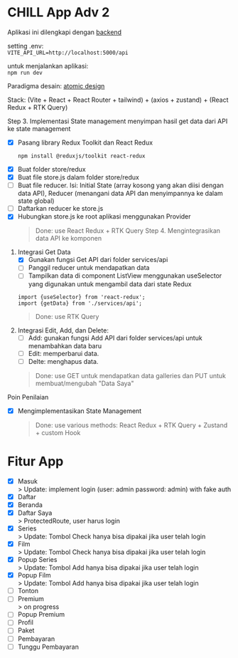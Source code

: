 # CHILL App Adv 2

Aplikasi ini dilengkapi dengan [backend](https://github.com/mfatihz/fsd15-fe-adv2-backend)

setting .env:  
    ```
    VITE_API_URL=http://localhost:5000/api
    ```
    
untuk menjalankan aplikasi:  
    ```
    npm run dev
    ```
    
Paradigma desain: [atomic design](https://github.com/mfatihz/fsd15-intermediate-1/blob/main/README.md)  

Stack: (Vite + React + React Router + tailwind) + (axios + zustand) + (React Redux + RTK Query)


Step 3. Implementasi State management
menyimpan hasil get data dari API ke state management
- [x] Pasang library Redux Toolkit dan React Redux
	```
	npm install @reduxjs/toolkit react-redux
	```
- [x] Buat folder store/redux
- [x] Buat file store.js dalam folder store/redux
- [ ] Buat file reducer. Isi: Initial State (array kosong yang akan diisi dengan data API), Reducer (menangani data API dan menyimpannya ke dalam state global)
- [ ] Daftarkan reducer ke store.js
- [x] Hubungkan store.js ke root aplikasi menggunakan Provider
	> Done: use React Redux + RTK Query
Step 4. Mengintegrasikan data API ke komponen
1. Integrasi Get Data
	- [x] Gunakan fungsi Get API dari folder services/api
	- [ ] Panggil reducer untuk mendapatkan data
	- [ ] Tampilkan data di component ListView menggunakan useSelector yang digunakan untuk mengambil data dari state Redux
	```
	import {useSelector} from 'react-redux';
	import {getData} from './services/api';
	```
	> Done: use RTK Query
2. Integrasi Edit, Add, dan Delete:
	- [ ] Add: gunakan fungsi Add API dari folder services/api untuk menambahkan data baru
	- [ ] Edit: memperbarui data.
	- [ ] Delte: menghapus data.  
	> Done: use GET untuk mendapatkan data galleries dan PUT untuk membuat/mengubah "Data Saya"

Poin Penilaian
- [x] Mengimplementasikan State Management
	> Done: use various methods: React Redux + RTK Query + Zustand + custom Hook

# Fitur App
- [x] Masuk  
      > Update: implement login (user: admin password: admin) with fake auth
- [x] Daftar
- [x] Beranda
- [x] Daftar Saya  
      > ProtectedRoute, user harus login
- [x] Series  
      > Update: Tombol Check hanya bisa dipakai jika user telah login
- [x] Film  
      > Update: Tombol Check hanya bisa dipakai jika user telah login
- [x] Popup Series  
      > Update: Tombol Add hanya bisa dipakai jika user telah login
- [x] Popup Film  
      > Update: Tombol Add hanya bisa dipakai jika user telah login
- [ ] Tonton
- [ ] Premium  
      > on progress
- [ ] Popup Premium
- [ ] Profil
- [ ] Paket
- [ ] Pembayaran
- [ ] Tunggu Pembayaran
